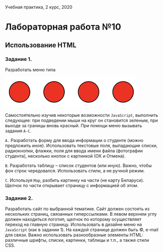 Учебная практика, 2 курс, 2020

# Лабораторная работа №10
## Использование HTML
### Задание 1.
Разработать меню типа

![](menu.png)

Самостоятельно изучив некоторые возможности `JavaScript`, выполнить следующее: при подведении мыши на круг он становится зеленым, при выходе за границы вновь красный.
При помощи меню вызывать задания `A-C`.

`А.` Разработать форму для ввода информации о студенте (можно предложить иное). Использовать текстовые поля, выпадающие списки, радиокнопки, флажки, поля для ввода имени файла (фотографии студента), несколько кнопок с картинкой (ОК и Отмена).

`B`. Разработать таблицу – список студентов (или иную). Важно, чтобы фон строк чередовался. Использовать стили, а не ручной режим.


`C`. Используя `Map`, разбить картинку на части (не карту Беларуси). Щелчок по части открывает страницу с информацией об этом.


### Задание 2. 
Разработать сайт по выбранной тематике. Сайт должен состоять из нескольких страниц, связанных гиперссылками. В левом верхнем углу должен находиться логотип, щелчок по которому осуществляет переход на главную страницу. Использовать в дизайне меню на `JavaScript` (как в задании 1). На каждой странице должен быть ©, e-mail для связи. Важно использовать разнообразные элементы HTML: различные шрифты, списки, картинки, таблицы и т.п., а также стили CSS.